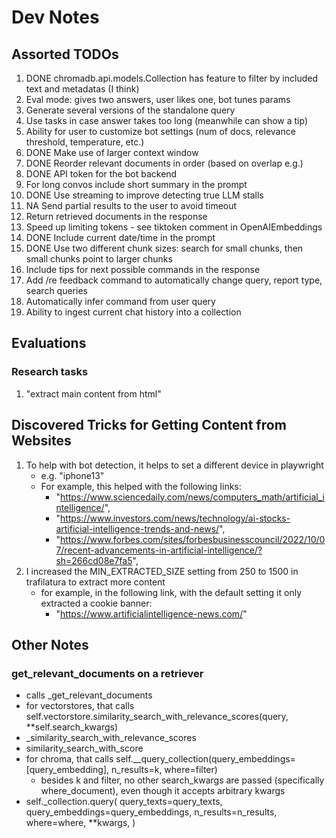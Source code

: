 # Dev Notes

## Assorted TODOs

1. DONE chromadb.api.models.Collection has feature to filter by included text and metadatas (I think)
2. Eval mode: gives two answers, user likes one, bot tunes params
3. Generate several versions of the standalone query
4. Use tasks in case answer takes too long (meanwhile can show a tip)
5. Ability for user to customize bot settings (num of docs, relevance threshold, temperature, etc.)
6. DONE Make use of larger context window
7. DONE Reorder relevant documents in order (based on overlap e.g.)
8. DONE API token for the bot backend
9. For long convos include short summary in the prompt
10. DONE Use streaming to improve detecting true LLM stalls
11. NA Send partial results to the user to avoid timeout
12. Return retrieved documents in the response
13. Speed up limiting tokens - see tiktoken comment in OpenAIEmbeddings
14. DONE Include current date/time in the prompt
15. DONE Use two different chunk sizes: search for small chunks, then small chunks point to larger chunks
16. Include tips for next possible commands in the response
17. Add /re feedback command to automatically change query, report type, search queries 
18. Automatically infer command from user query
19. Ability to ingest current chat history into a collection

## Evaluations

### Research tasks

1. "extract main content from html"

## Discovered Tricks for Getting Content from Websites

1. To help with bot detection, it helps to set a different device in playwright
    - e.g. "iphone13"
    - For example, this helped with the following links:
        - "https://www.sciencedaily.com/news/computers_math/artificial_intelligence/",
        - "https://www.investors.com/news/technology/ai-stocks-artificial-intelligence-trends-and-news/",
        - "https://www.forbes.com/sites/forbesbusinesscouncil/2022/10/07/recent-advancements-in-artificial-intelligence/?sh=266cd08e7fa5",
2. I increased the MIN_EXTRACTED_SIZE setting from 250 to 1500 in trafilatura to extract more content
    - for example, in the following link, with the default setting it only extracted a cookie banner:
        - "https://www.artificialintelligence-news.com/"


## Other Notes

### get_relevant_documents on a retriever

- calls _get_relevant_documents
- for vectorstores, that calls self.vectorstore.similarity_search_with_relevance_scores(query, **self.search_kwargs)
- _similarity_search_with_relevance_scores
- similarity_search_with_score
- for chroma, that calls self.__query_collection(query_embeddings=[query_embedding], n_results=k, where=filter)
  - besides k and filter, no other search_kwargs are passed (specifically where_document),
    even though it accepts arbitrary kwargs
- self._collection.query(
            query_texts=query_texts,
            query_embeddings=query_embeddings,
            n_results=n_results,
            where=where,
            **kwargs,
        )

